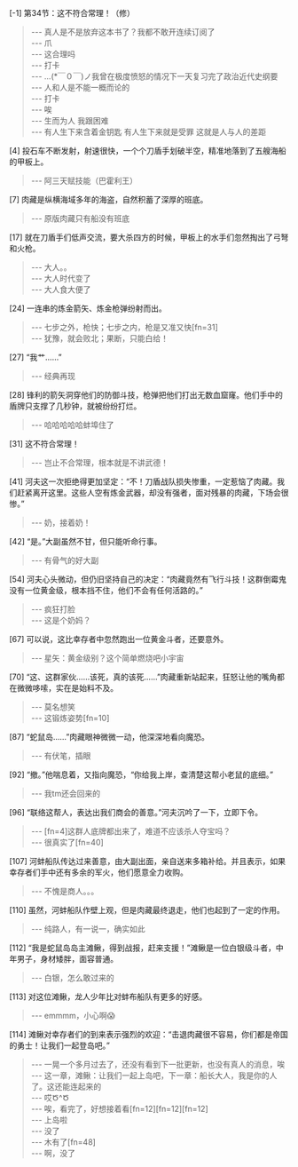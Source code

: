
[-1] 第34节：这不符合常理！（修）
>--- 真人是不是放弃这本书了？我都不敢开连续订阅了<br>
>--- 爪<br>
>--- 这合理吗<br>
>--- 打卡<br>
>--- ...(*￣０￣)ノ我曾在极度愤怒的情况下一天复习完了政治近代史纲要<br>
>--- 人和人是不能一概而论的<br>
>--- 打卡<br>
>--- 唉<br>
>--- 生而为人 我跟困难<br>
>--- 有人生下来含着金钥匙 有人生下来就是受罪 这就是人与人的差距<br>

[4] 投石车不断发射，射速很快，一个个刀盾手划破半空，精准地落到了五艘海船的甲板上。
>--- 阿三天赋技能（巴霍利王）<br>

[7] 肉藏是纵横海域多年的海盗，自然积蓄了深厚的班底。
>--- 原版肉藏只有船没有班底<br>

[17] 就在刀盾手们低声交流，要大杀四方的时候，甲板上的水手们忽然掏出了弓弩和火枪。
>--- 大人。。<br>
>--- 大人时代变了<br>
>--- 大人食大便了<br>

[24] 一连串的炼金箭矢、炼金枪弹纷射而出。
>--- 七步之外，枪快；七步之内，枪是又准又快[fn=31]<br>
>--- 犹豫，就会败北；果断，只能白给！<br>

[27] “我艹……”
>--- 经典再现<br>

[28] 锋利的箭矢洞穿他们的防御斗技，枪弹把他们打出无数血窟窿。他们手中的盾牌只支撑了几秒钟，就被纷纷打烂。
>--- 哈哈哈哈哈蚌埠住了<br>

[31] 这不符合常理！
>--- 岂止不合常理，根本就是不讲武德！<br>

[41] 河夫这一次拒绝得更加坚定：“不！刀盾战队损失惨重，一定惹恼了肉藏。我们赶紧离开这里。这些人空有炼金武器，却没有强者，面对残暴的肉藏，下场会很惨。”
>--- 奶，接着奶！<br>

[42] “是。”大副虽然不甘，但只能听命行事。
>--- 有骨气的好大副<br>

[54] 河夫心头微动，但仍旧坚持自己的决定：“肉藏竟然有飞行斗技！这群倒霉鬼没有一位黄金级，根本挡不住，他们不会有任何活路的。”
>--- 疯狂打脸<br>
>--- 这是个奶妈？<br>

[67] 可以说，这比幸存者中忽然跑出一位黄金斗者，还要意外。
>--- 星矢：黄金级别？这个简单燃烧吧小宇宙<br>

[70] “这、这群家伙……该死，真的该死……”肉藏重新站起来，狂怒让他的嘴角都在微微哆嗦，实在是始料不及。
>--- 莫名想笑<br>
>--- 这锻炼姿势[fn=10]<br>

[87] “蛇鼠岛……”肉藏眼神微微一动，他深深地看向魔恐。
>--- 有伏笔，插眼<br>

[92] “撤。”他喘息着，又指向魔恐，“你给我上岸，查清楚这帮小老鼠的底细。”
>--- 我tm还会回来的<br>

[96] “联络这帮人，表达出我们商会的善意。”河夫沉吟了一下，立即下令。
>--- [fn=4]这群人底牌都出来了，难道不应该杀人夺宝吗？<br>
>--- 很真实了[fn=40]<br>

[107] 河蚌船队传达过来善意，由大副出面，亲自送来多箱补给。并且表示，如果幸存者们手中还有多余的军火，他们愿意全力收购。
>--- 不愧是商人。。。<br>

[110] 虽然，河蚌船队作壁上观，但是肉藏最终退走，他们也起到了一定的作用。
>--- 纯路人，有一说一，确实如此<br>

[112] “我是蛇鼠岛岛主滩鳅，得到战报，赶来支援！”滩鳅是一位白银级斗者，中年男子，身材矮胖，面容普通。
>--- 白银，怎么敢过来的<br>

[113] 对这位滩鳅，龙人少年比对蚌布船队有更多的好感。
>--- emmmm，小心啊😱<br>

[114] 滩鳅对幸存者们的到来表示强烈的欢迎：“击退肉藏很不容易，你们都是帝国的勇士！让我们一起登岛吧。”
>--- 一晃一个多月过去了，还没有看到下一批更新，也没有真人的消息，唉<br>
>--- 这一章，滩鳅：让我们一起上岛吧，下一章：船长大人，我是你的人了。这还能连起来的<br>
>--- 哎Ծ^Ծ<br>
>--- 唉，看完了，好想接着看[fn=12][fn=12][fn=12]<br>
>--- 上岛啦<br>
>--- 没了<br>
>--- 木有了[fn=48]<br>
>--- 啊，没了<br>
